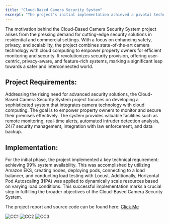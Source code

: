 ```yaml
---
title: "Cloud-Based Camera Security System"
excerpt: "The project's initial implementation achieved a pivotal technical requirement by ensuring 99% system availability. Leveraging Amazon EKS, the deployment involved creating nodes, deploying pods, load testing with Locust, and implementing Horizontal Pod Autoscaling (HPA) to dynamically adjust resources, setting the foundation for broader security system objectives.<br/>"
---
```


The motivation behind the Cloud-Based Camera Security System project arises from the pressing demand for cutting-edge security solutions in residential and commercial settings. With a focus on enhancing safety, privacy, and scalability, the project combines state-of-the-art camera technology with cloud computing to empower property owners for efficient monitoring and security. It revolutionizes security provision, offering user-centric, privacy-aware, and feature-rich systems, marking a significant leap towards a safer and interconnected world.

## Project Requirements:
Addressing the rising need for advanced security solutions, the Cloud-Based Camera Security System project focuses on developing a sophisticated system that integrates camera technology with cloud computing. The goal is to empower property owners to monitor and secure their premises effectively. The system provides valuable facilities such as remote monitoring, real-time alerts, automated intruder detection analysis, 24/7 security management, integration with law enforcement, and data backup.

## Implementation:
For the initial phase, the project implemented a key technical requirement: achieving 99% system availability. This was accomplished by utilizing Amazon EKS, creating nodes, deploying pods, connecting to a load balancer, and conducting load testing with Locust. Additionally, Horizontal Pod Autoscaling (HPA) was applied to dynamically scale resources based on varying load conditions. This successful implementation marks a crucial step in fulfilling the broader objectives of the Cloud-Based Camera Security System.

The project report and source code can be found here: [Click Me](https://github.com/devadharshini97/Cloud-based-Camera-Security-System)

![CC1](https://github.com/devadharshini97/devadharshini.github.io/assets/41442650/0117299b-3034-4dff-ba83-3faab7517c2d)
![CC2](https://github.com/devadharshini97/devadharshini.github.io/assets/41442650/e64e948b-e499-4e9b-bbbf-48890b290d28)
![CC3](https://github.com/devadharshini97/devadharshini.github.io/assets/41442650/27e137b9-ed62-4d1b-a131-77443deb4696)





